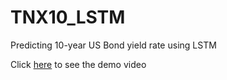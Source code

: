 # TNX10_LSTM
Predicting 10-year US Bond yield rate using LSTM

Click [here](https://youtu.be/VulvX6poq3Q) to see the demo video
